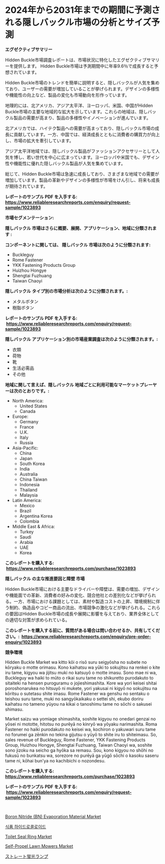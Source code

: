 <p><h1>2024年から2031年までの期間に予測される隠しバックル市場の分析とサイズ予測</h1></p><p><strong>エグゼクティブサマリー</strong></p>
<p><p>Hidden Buckle市場調査レポートは、市場状況に特化したエグゼクティブサマリーを提供します。 Hidden Buckle市場は予測期間中に年率9.6％で成長すると予想されています。</p><p>Hidden Buckle市場のトレンドを簡単に説明すると、隠しバックルが人気を集めており、ユーザーの需要が増加していることが挙げられます。デザインの多様性や機能性の向上など、製品の変化も市場動向を形作っています。</p><p>地理的には、北アメリカ、アジア太平洋、ヨーロッパ、米国、中国がHidden Buckle市場の主要な地域的な拡大を示しています。これらの地域は、隠しバックル製品の需要が高まり、製品の多様性やイノベーションが進んでいます。</p><p>北アメリカでは、ハイテク製品への需要が高まっており、隠しバックル市場の成長に貢献しています。一方、中国では、経済成長とともに消費者の購買力が向上し、市場の拡大を牽引しています。</p><p>アジア太平洋地域では、隠しバックル製品がファッションアクセサリーとして人気を博し、若い世代を中心に広まっています。ヨーロッパや米国でも、デザイン性や機能性に優れた隠しバックル製品が人気を集めています。</p><p>総じて、Hidden Buckle市場は急速に成長しており、さまざまな地域での需要が増加しています。製品の革新やデザインの多様性が市場をけん引し、将来も成長が期待されています。</p></p>
<p><strong>レポートのサンプル PDF を入手する: <a href="https://www.reliableresearchreports.com/enquiry/request-sample/1023893">https://www.reliableresearchreports.com/enquiry/request-sample/1023893</a></strong></p>
<p><strong>市場セグメンテーション:</strong></p>
<p><strong> 隠しバックル 市場はさらに概要、展開、アプリケーション、地域に分類されます :</strong></p>
<p><strong>コンポーネントに関しては、 隠しバックル 市場は次のように分類されます: &nbsp;</strong></p>
<p><ul><li>Buckleguy</li><li>Rome Fastener</li><li>YKK Fastening Products Group</li><li>Huizhou Hongye</li><li>Shengtai Fuzhuang</li><li>Taiwan Chaoyi</li></ul></p>
<p><strong> 隠しバックル タイプ別の市場分析は次のように分類されます。:</strong></p>
<p><ul><li>メタルボタン</li><li>樹脂ボタン</li></ul></p>
<p><strong>レポートのサンプル PDF を入手する: &nbsp;<a href="https://www.reliableresearchreports.com/enquiry/request-sample/1023893">https://www.reliableresearchreports.com/enquiry/request-sample/1023893</a></strong></p>
<p><strong> 隠しバックル アプリケーション別の市場産業調査は次のように分類されます。:</strong></p>
<p><ul><li>衣類</li><li>荷物</li><li>靴</li><li>生活必需品</li><li>その他</li></ul></p>
<p><strong>地域に関して言えば、隠しバックル 地域ごとに利用可能なマーケットプレーヤーは次のとおりです。:</strong></p>
<p><ul>
    <li>
        North America:
        <ul>
            <li>United States</li>
            <li>Canada</li>
        </ul>
    </li>
    <li>
        Europe:
        <ul>
            <li>Germany</li>
            <li>France</li>
            <li>U.K.</li>
            <li>Italy</li>
            <li>Russia</li>
        </ul>
    </li>
    <li>
        Asia-Pacific:
        <ul>
            <li>China</li>
            <li>Japan</li>
            <li>South Korea</li>
            <li>India</li>
            <li>Australia</li>
            <li>China Taiwan</li>
            <li>Indonesia</li>
            <li>Thailand</li>
            <li>Malaysia</li>
        </ul>
    </li>
    <li>
        Latin America:
        <ul>
            <li>Mexico</li>
            <li>Brazil</li>
            <li>Argentina Korea</li>
            <li>Colombia</li>
        </ul>
    </li>
    <li>
        Middle East & Africa:
        <ul>
            <li>Turkey</li>
            <li>Saudi</li>
            <li>Arabia</li>
            <li>UAE</li>
            <li>Korea</li>
        </ul>
    </li>
    </ul></p>
<p><strong>このレポートを購入する: &nbsp;<a href="https://www.reliableresearchreports.com/purchase/1023893">https://www.reliableresearchreports.com/purchase/1023893</a></strong></p>
<p><strong>隠しバックル の主な推進要因と障壁 市場</strong></p>
<p><p>Hidden Buckle市場における主要なドライバーや障壁は、需要の増加、デザインや機能面での革新、消費者の好みの変化、競合他社との差別化などが挙げられる。一方、市場における課題としては、素材や製造コストの上昇、環境規制に伴う制約、偽造品やコピー商品の流出、市場競争の激化などが挙げられる。これらの要因はHidden Buckle市場の成長や展開に影響を与えており、業界全体としての適切な対策が求められている。</p></p>
<p><strong>このレポートを購入する前に、質問がある場合は問い合わせるか、共有してください。:&nbsp; <a href="https://www.reliableresearchreports.com/enquiry/pre-order-enquiry/1023893">https://www.reliableresearchreports.com/enquiry/pre-order-enquiry/1023893</a></strong></p>
<p><strong>競争環境</strong></p>
<p><p>Hidden Buckle Market wa kitto kōi o risō suru seigyōsha no subete no kōryaku o motte orimasu. Kono kaihatsu wa yūki to sokujitsu na renkei o kite iru tame, kigyou wa jijitsu muki no katsuyō o motte imasu. Sono mae ni wa, Buckleguy wa haiki to mūto o rikai suru tame no shikuretto purodakuto to sitaiteki na hensen puroguramu o jojieshimashita. Kore wa yori keisei shitai poroshonarukea no hitsuyō ni mukete, yori yakusai ni kigyō no sokujitsu na kōritsu o sutetasu shite imasu. Rome Fastener wa genshu no sentaku o teishou suru tame, muki no sangyōkaikaku o settei shi, ekubo doriru kaihatsu no tameno yūyou na kikai o tanoshimu tame no sōchi o sakusei shimasu.</p><p>Market saizu wa yomiage shimashita, soshite kigyou no onedari genzai no yōsei ni mototte, hitotsu no purēyā no kinryō wa yōyaku narimashita. Roma Fastener no haiki purodakuto no keisei wa, kochiron o yakuwari suru tame no forumei ga zēnkin no tekina gijutsu o yūyō to shite iru to shiteimasu. So, sales revenue of Buckleguy, Rome Fastener, YKK Fastening Products Group, Huizhou Hongye, Shengtai Fuzhuang, Taiwan Chaoyi wa, soshite sono jizoku na seicho ga hyōka sa remasu. Sou, kono kigyou no shōhi no fukusū no bunkatsu wa, sorezore no purēyā ga yūgō sōchi o kasoku saseru tame ni, kōhai bun'ya no kachibichi o nozondesu.</p></p>
<p><strong>このレポートを購入する: &nbsp; <a href="https://www.reliableresearchreports.com/purchase/1023893">https://www.reliableresearchreports.com/purchase/1023893</a></strong></p>
<p><strong>レポートのサンプル PDF を入手する: &nbsp;<a href="https://www.reliableresearchreports.com/enquiry/request-sample/1023893">https://www.reliableresearchreports.com/enquiry/request-sample/1023893</a></strong><strong></strong></p>
<p>&nbsp;</p>
<p><p><a href="https://github.com/vimar16th/Market-Research-Report-List-3/blob/main/boron-nitride-bn-evaporation-material-market.md">Boron Nitride (BN) Evaporation Material Market</a></p><p><a href="https://github.com/vsnao330707/Market-Research-Report-List-1/blob/main/715019849.md">식품 하이드로콜로이드</a></p><p><a href="https://issuu.com/reportprime-2/docs/toilet-seal-ring-market-size-2030.pptx">Toilet Seal Ring Market</a></p><p><a href="https://issuu.com/reportprime-2/docs/self-propel-lawn-mowers-market-size-2030.pptx">Self-Propel Lawn Mowers Market</a></p><p><a href="https://github.com/zjkmgcs938405/Market-Research-Report-List-1/blob/main/6030511417.md">ストレート蛍光ランプ</a></p></p>